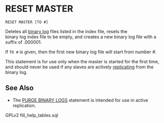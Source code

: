 # RESET MASTER

```
RESET MASTER [TO #]
```

Deletes all [binary log](../../../../server-management/server-monitoring-logs/binary-log/) files listed in the index file, resets the\
binary log index file to be empty, and creates a new binary log file with a suffix of .000001.

If `TO #` is given, then the first new binary log file will start from number #.

This statement is for use only when the master is started for the first time, and should never be used if any slaves are actively [replicating](broken-reference) from the binary log.

## See Also

* The [PURGE BINARY LOGS](../purge-binary-logs.md) statement is intended for use in active replication.

GPLv2 fill\_help\_tables.sql
